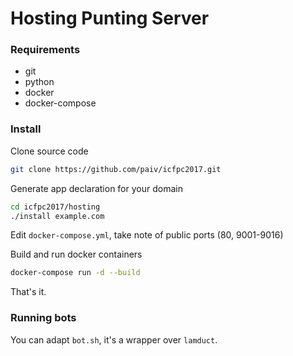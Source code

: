 
Hosting Punting Server
======================

### Requirements

- git
- python
- docker
- docker-compose


### Install

Clone source code

```sh
git clone https://github.com/paiv/icfpc2017.git
```

Generate app declaration for your domain

```sh
cd icfpc2017/hosting
./install example.com
```

Edit `docker-compose.yml`, take note of public ports (80, 9001-9016)

Build and run docker containers

```sh
docker-compose run -d --build
```

That's it.


### Running bots

You can adapt `bot.sh`, it's a wrapper over `lamduct`.
